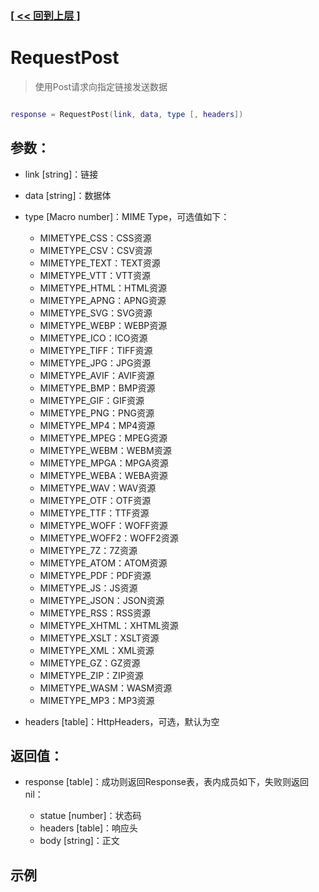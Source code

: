 ### [[ << 回到上层 ]](index.md)

# RequestPost

> 使用Post请求向指定链接发送数据

```lua

response = RequestPost(link, data, type [, headers])

```

## 参数：

+ link [string]：链接
+ data [string]：数据体
+ type [Macro number]：MIME Type，可选值如下：

    + MIMETYPE_CSS：CSS资源
    + MIMETYPE_CSV：CSV资源
    + MIMETYPE_TEXT：TEXT资源
    + MIMETYPE_VTT：VTT资源
    + MIMETYPE_HTML：HTML资源
    + MIMETYPE_APNG：APNG资源
    + MIMETYPE_SVG：SVG资源
    + MIMETYPE_WEBP：WEBP资源
    + MIMETYPE_ICO：ICO资源
    + MIMETYPE_TIFF：TIFF资源
    + MIMETYPE_JPG：JPG资源
    + MIMETYPE_AVIF：AVIF资源
    + MIMETYPE_BMP：BMP资源
    + MIMETYPE_GIF：GIF资源
    + MIMETYPE_PNG：PNG资源
    + MIMETYPE_MP4：MP4资源
    + MIMETYPE_MPEG：MPEG资源
    + MIMETYPE_WEBM：WEBM资源
    + MIMETYPE_MPGA：MPGA资源
    + MIMETYPE_WEBA：WEBA资源
    + MIMETYPE_WAV：WAV资源
    + MIMETYPE_OTF：OTF资源
    + MIMETYPE_TTF：TTF资源
    + MIMETYPE_WOFF：WOFF资源
    + MIMETYPE_WOFF2：WOFF2资源
    + MIMETYPE_7Z：7Z资源
    + MIMETYPE_ATOM：ATOM资源
    + MIMETYPE_PDF：PDF资源
    + MIMETYPE_JS：JS资源
    + MIMETYPE_JSON：JSON资源
    + MIMETYPE_RSS：RSS资源
    + MIMETYPE_XHTML：XHTML资源
    + MIMETYPE_XSLT：XSLT资源
    + MIMETYPE_XML：XML资源
    + MIMETYPE_GZ：GZ资源
    + MIMETYPE_ZIP：ZIP资源
    + MIMETYPE_WASM：WASM资源
    + MIMETYPE_MP3：MP3资源

+ headers [table]：HttpHeaders，可选，默认为空

## 返回值：

+ response [table]：成功则返回Response表，表内成员如下，失败则返回nil：

    + statue [number]：状态码
    + headers [table]：响应头
    + body [string]：正文

## 示例

```lua

```
